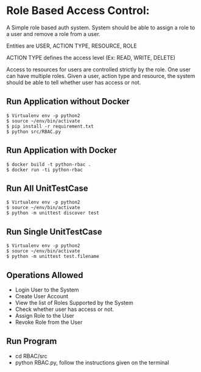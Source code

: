 # Role Based Access Control:

  A Simple role based auth system. System should be able to assign a role to a user and remove a role from a user.

Entities are USER, ACTION TYPE, RESOURCE, ROLE

ACTION TYPE defines the access level (Ex: READ, WRITE, DELETE)

Access to resources for users are controlled strictly by the role. One user can have multiple roles. Given a user, action type and resource, the system should be able to tell whether user has access or not.


## Run Application without Docker

```
$ Virtualenv env -p python2
$ source ~/env/bin/activate
$ pip install -r requirement.txt
$ python src/RBAC.py
```

## Run Application with Docker

```
$ docker build -t python-rbac .
$ docker run -ti python-rbac
```

## Run All UnitTestCase

```
$ Virtualenv env -p python2
$ source ~/env/bin/activate
$ python -m unittest discover test
```

## Run Single UnitTestCase

```
$ Virtualenv env -p python2
$ source ~/env/bin/activate
$ python -m unittest test.filename
```

 
## Operations Allowed

 - Login User to the System
 - Create User Account
 - View the list of Roles Supported by the System
 - Check whether user has access or not.
 - Assign Role to the User
 - Revoke Role from the User

## Run Program

 - cd RBAC/src
 - python RBAC.py, follow the instructions given on the terminal

